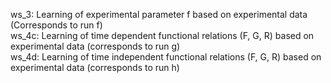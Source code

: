 ws_3: Learning of experimental parameter f based on experimental data (Corresponds to run f)<br/>
ws_4c: Learning of time dependent functional relations (F, G, R) based on experimental data (corresponds to run g)<br/>
ws_4d: Learning of time independent functional relations (F, G, R) based on experimental data (corresponds to run h)<br/>
